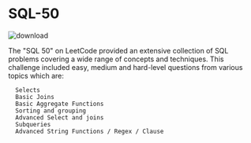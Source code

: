 # SQL-50

![download](https://github.com/Deba951/SQL-50/assets/83878346/5cfcee91-69c2-4cf2-89cd-8c477d509c06)

The "SQL 50" on LeetCode provided an extensive collection of SQL problems covering a wide range of concepts and techniques. 
This challenge included easy, medium and hard-level questions from various topics which are:

  ```
    Selects
    Basic Joins
    Basic Aggregate Functions
    Sorting and grouping
    Advanced Select and joins
    Subqueries
    Advanced String Functions / Regex / Clause
  ```
